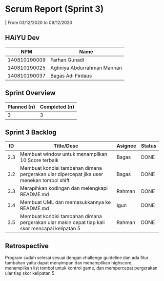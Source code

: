 # Scrum Report (Sprint 3)
| From 03/12/2020 to 09/12/2020

## HAiYU Dev
| NPM           | Name        |
| ------------- |-------------|
| 140810190009  | Farhan Gunadi    |
| 140810190025  | Aghniya Abdurrahman Mannan    |
| 140810190037  | Bagas Adi Firdaus |

## Sprint Overview
| Planned (n)   | Completed (n) |
| ------------- |-------------- |
| 3             | 3             |

## Sprint 3 Backlog

| ID  | Title/Desc | Asignee | Status |
| --- | ---------- | ------- | ------ |
| 2.3 | Membuat window untuk menampilkan 10 Score terbaik |  Bagas | DONE |
| 3.2 | Membuat kondisi tambahan dimana pergerakan ular dipercepat jika user menekan tombol shift  | Bagas | DONE |
| 3.3 | Merapihkan kodingan dan melengkapi README.md | Rahman | DONE |  
| 3.4 | Membuat UML dan memasukkannya ke README.md   | Igun | DONE |
| 3.5 | Membuat kondisi tambahan dimana pergerakan ular makin cepat tiap kali skor mencapai kelipatan 5 | Rahman | DONE |

## Retrospective   
Program sudah selesai sesuai dengan challenge guideline dan ada fitur tambahan yaitu dapat menyimpan
dan menampilkan highscore, menampilkan list tombol untuk kontrol game, dan mempercepat pergerakan ular
tiap skor kelipatan 5.


